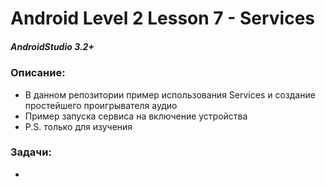 # Android Level 2 Lesson 7 - Services

##### AndroidStudio 3.2+

### Описание:
  * В данном репозитории пример использования Services и создание простейшего проигрывателя аудио
  * Пример запуска сервиса на включение устройства
  * P.S. только для изучения
   
### Задачи:
  * 